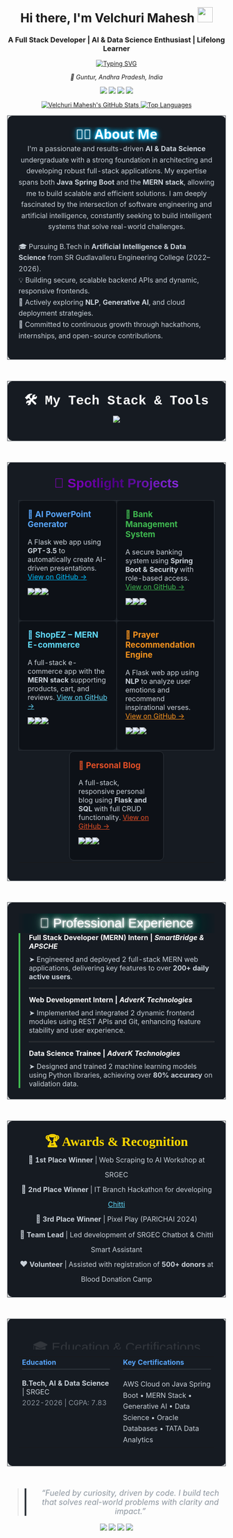 <div align="center">

<!-- You can place a 1280x400px banner image here -->
<!-- <img src="[YOUR_BANNER_URL_HERE]"> -->

<br>

# Hi there, I'm Velchuri Mahesh <img src="https://media.giphy.com/media/hvRJCLFzcasrR4ia7z/giphy.gif" width="35px" style="margin-bottom: -5px;">

### A Full Stack Developer | AI & Data Science Enthusiast | Lifelong Learner

<a href="https://readme-typing-svg.herokuapp.com?font=Fira+Code&size=22&pause=1000&color=00BFFF&center=true&vCenter=true&width=500&lines=Building+Scalable+Web+Apps;Integrating+AI+%26+ML+Solutions;Solving+Complex+Problems;Java+Spring+Boot+%7C+MERN+Stack">
  <img src="https://readme-typing-svg.herokuapp.com?font=Fira+Code&size=22&pause=1000&color=00BFFF&center=true&vCenter=true&width=500&lines=Building+Scalable+Web+Apps;Integrating+AI+%26+ML+Solutions;Solving+Complex+Problems;Java+Spring+Boot+%7C+MERN+Stack" alt="Typing SVG" />
</a>

<p align="center">
  <em>📍 Guntur, Andhra Pradesh, India</em>
</p>

</div>

<p align="center">
  <a href="mailto:velchurimahesh77@gmail.com"><img src="https://img.shields.io/badge/Gmail-D14836?style=for-the-badge&logo=gmail&logoColor=white&logoColor=white"></a>
  <a href="https://www.linkedin.com/in/velchuri-mahesh/"><img src="https://img.shields.io/badge/LinkedIn-0077B5?style=for-the-badge&logo=linkedin&logoColor=white"></a>
  <a href="https://github.com/VelchuriMahesh"><img src="https://img.shields.io/badge/GitHub-181717?style=for-the-badge&logo=github&logoColor=white"></a>
  <a href="https://velchurimahesh.github.io/Mahesh-portfolio/"><img src="https://img.shields.io/badge/Portfolio-00BFFF?style=for-the-badge&logo=vercel&logoColor=white"></a>
</p>

<p align="center">
  <a href="https://github.com/VelchuriMahesh">
    <img src="https://github-readme-stats.vercel.app/api?username=VelchuriMahesh&show_icons=true&theme=tokyonight&hide_border=true&count_private=true&bg_color=0D1117" alt="Velchuri Mahesh's GitHub Stats" />
  </a>
  <a href="https://github.com/VelchuriMahesh">
    <img src="https://github-readme-stats.vercel.app/api/top-langs/?username=VelchuriMahesh&layout=compact&theme=tokyonight&hide_border=true&bg_color=0D1117" alt="Top Languages" />
  </a>
</p>

<!-- ABOUT ME SECTION -->
<table width="90%" align="center" style="max-width: 900px;">
<tr>
<td style="background-color: #161B22; border: 1px solid #30363D; border-radius: 10px; padding: 25px;">
  <div align="center">
    <svg width="600" height="50">
      <defs>
        <style>
          @keyframes glow {
            0%, 100% { text-shadow: 0 0 5px #00BFFF, 0 0 10px #00BFFF, 0 0 15px #00BFFF; }
            50% { text-shadow: 0 0 10px #00BFFF, 0 0 20px #00BFFF, 0 0 30px #00BFFF; }
          }
          .title-glow { font-family: 'Segoe UI', 'Roboto', sans-serif; font-size: 30px; font-weight: bold; fill: #FFFFFF; animation: glow 3s infinite ease-in-out; }
        </style>
      </defs>
      <text x="50%" y="50%" dy=".3em" text-anchor="middle" class="title-glow">👨‍💻 About Me</text>
    </svg>
  </div>
  <div style="text-align: center; color: #C9D1D9; font-size: 16px; line-height: 1.6;">
    I'm a passionate and results-driven <b>AI & Data Science</b> undergraduate with a strong foundation in architecting and developing robust full-stack applications. My expertise spans both <b>Java Spring Boot</b> and the <b>MERN stack</b>, allowing me to build scalable and efficient solutions. I am deeply fascinated by the intersection of software engineering and artificial intelligence, constantly seeking to build intelligent systems that solve real-world challenges.
    <ul style="list-style-type: none; padding: 0; margin-top: 20px; text-align: left;">
      <li>🎓 Pursuing B.Tech in <b>Artificial Intelligence & Data Science</b> from SR Gudlavalleru Engineering College (2022–2026).</li>
      <li>💡 Building secure, scalable backend APIs and dynamic, responsive frontends.</li>
      <li>🧠 Actively exploring <b>NLP</b>, <b>Generative AI</b>, and cloud deployment strategies.</li>
      <li>🚀 Committed to continuous growth through hackathons, internships, and open-source contributions.</li>
    </ul>
  </div>
</td>
</tr>
</table>
<br>

<!-- TECH STACK SECTION -->
<table width="90%" align="center" style="max-width: 900px;">
<tr>
<td style="background-color: #161B22; border: 1px solid #30363D; border-radius: 10px; padding: 25px;">
  <div align="center">
    <svg width="600" height="50">
      <defs>
        <style>
          @keyframes slide-in { from { width: 0; } to { width: 400px; } }
          .title-tech { font-family: 'Fira Code', 'Courier New', monospace; font-size: 30px; font-weight: bold; fill: #FFFFFF; }
          .underline { stroke: #28a745; stroke-width: 4; animation: slide-in 2s ease-out forwards; }
        </style>
      </defs>
      <text x="50%" y="50%" dy=".3em" text-anchor="middle" class="title-tech">🛠️ My Tech Stack & Tools</text>
      <line x1="100" y1="45" x2="500" y2="45" class="underline"/>
    </svg>
  </div>
  <p align="center">
    <a href="https://skillicons.dev">
      <img src="https://skillicons.dev/icons?i=java,python,javascript,html,css,mysql,mongodb,spring,nodejs,express,react,flask,thymeleaf,git,github,vscode,postman,netlify,aws,docker,linux&perline=11" />
    </a>
  </p>
</td>
</tr>
</table>
<br>

<!-- SPOTLIGHT PROJECTS SECTION -->
<table width="90%" align="center" style="max-width: 900px;">
<tr>
<td style="background-color: #161B22; border: 1px solid #30363D; border-radius: 10px; padding: 25px;">
  <div align="center">
    <svg width="600" height="60">
      <defs>
        <linearGradient id="grad1" x1="0%" y1="0%" x2="100%" y2="0%"><stop offset="0%" style="stop-color:#9400D3;stop-opacity:1" /><stop offset="50%" style="stop-color:#4B0082;stop-opacity:1" /><stop offset="100%" style="stop-color:#8A2BE2;stop-opacity:1" /></linearGradient>
      </defs>
      <text x="50%" y="50%" dy=".3em" text-anchor="middle" style="font-family: 'Arial Black', sans-serif; font-size: 30px; font-weight: 900; fill: url(#grad1);">🚀 Spotlight Projects</text>
    </svg>
  </div>
  <table width="100%" style="border-spacing: 15px;">
    <!-- Row 1 -->
    <tr>
      <td width="50%" valign="top" style="background-color: #0D1117; border: 1px solid #30363D; border-radius: 10px; padding: 20px; text-align: left; transition: transform 0.3s, box-shadow 0.3s;" onmouseover="this.style.transform='translateY(-10px)'; this.style.boxShadow='0 10px 20px rgba(0, 191, 255, 0.3)';" onmouseout="this.style.transform='none'; this.style.boxShadow='none';">
        <h3 style="color: #58A6FF; margin-top: 0;">🔹 AI PowerPoint Generator</h3>
        <p style="color: #C9D1D9;">A Flask web app using <b>GPT-3.5</b> to automatically create AI-driven presentations. <a href="[YOUR GITHUB REPO LINK HERE]" style="color: #00BFFF;">View on GitHub &rarr;</a></p>
        <p>
          <img src="https://img.shields.io/badge/Python-3776AB?style=for-the-badge&logo=python&logoColor=white"/><img src="https://img.shields.io/badge/Flask-000000?style=for-the-badge&logo=flask&logoColor=white"/><img src="https://img.shields.io/badge/OpenAI_API-412991?style=for-the-badge&logo=openai&logoColor=white"/>
        </p>
      </td>
      <td width="50%" valign="top" style="background-color: #0D1117; border: 1px solid #30363D; border-radius: 10px; padding: 20px; text-align: left; transition: transform 0.3s, box-shadow 0.3s;" onmouseover="this.style.transform='translateY(-10px)'; this.style.boxShadow='0 10px 20px rgba(40, 167, 69, 0.3)';" onmouseout="this.style.transform='none'; this.style.boxShadow='none';">
        <h3 style="color: #3FB950; margin-top: 0;">🔹 Bank Management System</h3>
        <p style="color: #C9D1D9;">A secure banking system using <b>Spring Boot & Security</b> with role-based access. <a href="[YOUR GITHUB REPO LINK HERE]" style="color: #3FB950;">View on GitHub &rarr;</a></p>
        <p>
          <img src="https://img.shields.io/badge/Spring_Boot-6DB33F?style=for-the-badge&logo=spring-boot&logoColor=white"/><img src="https://img.shields.io/badge/Java-ED8B00?style=for-the-badge&logo=openjdk&logoColor=white"/><img src="https://img.shields.io/badge/MySQL-4479A1?style=for-the-badge&logo=mysql&logoColor=white"/>
        </p>
      </td>
    </tr>
    <!-- Row 2 -->
    <tr>
      <td width="50%" valign="top" style="background-color: #0D1117; border: 1px solid #30363D; border-radius: 10px; padding: 20px; text-align: left; transition: transform 0.3s, box-shadow 0.3s;" onmouseover="this.style.transform='translateY(-10px)'; this.style.boxShadow='0 10px 20px rgba(97, 218, 251, 0.3)';" onmouseout="this.style.transform='none'; this.style.boxShadow='none';">
        <h3 style="color: #61DAFB; margin-top: 0;">🔹 ShopEZ – MERN E-commerce</h3>
        <p style="color: #C9D1D9;">A full-stack e-commerce app with the <b>MERN stack</b> supporting products, cart, and reviews. <a href="[YOUR GITHUB REPO LINK HERE]" style="color: #61DAFB;">View on GitHub &rarr;</a></p>
        <p>
          <img src="https://img.shields.io/badge/React-61DAFB?style=for-the-badge&logo=react&logoColor=black"/><img src="https://img.shields.io/badge/Node.js-339933?style=for-the-badge&logo=nodedotjs&logoColor=white"/><img src="https://img.shields.io/badge/MongoDB-47A248?style=for-the-badge&logo=mongodb&logoColor=white"/>
        </p>
      </td>
      <td width="50%" valign="top" style="background-color: #0D1117; border: 1px solid #30363D; border-radius: 10px; padding: 20px; text-align: left; transition: transform 0.3s, box-shadow 0.3s;" onmouseover="this.style.transform='translateY(-10px)'; this.style.boxShadow='0 10px 20px rgba(247, 147, 30, 0.3)';" onmouseout="this.style.transform='none'; this.style.boxShadow='none';">
        <h3 style="color: #F7931E; margin-top: 0;">🔹 Prayer Recommendation Engine</h3>
        <p style="color: #C9D1D9;">A Flask web app using <b>NLP</b> to analyze user emotions and recommend inspirational verses. <a href="[YOUR GITHUB REPO LINK HERE]" style="color: #F7931E;">View on GitHub &rarr;</a></p>
        <p>
          <img src="https://img.shields.io/badge/Python-3776AB?style=for-the-badge&logo=python&logoColor=white"/><img src="https://img.shields.io/badge/Scikit--learn-F7931E?style=for-the-badge&logo=scikit-learn&logoColor=white"/><img src="https://img.shields.io/badge/NLP-00BFFF?style=for-the-badge"/>
        </p>
      </td>
    </tr>
    <!-- Row 3 (Centered) -->
    <tr>
      <td colspan="2" align="center">
        <div style="width: 50%; display: inline-block;">
          <div style="background-color: #0D1117; border: 1px solid #30363D; border-radius: 10px; padding: 20px; text-align: left; transition: transform 0.3s, box-shadow 0.3s;" onmouseover="this.style.transform='translateY(-10px)'; this.style.boxShadow='0 10px 20px rgba(227, 79, 38, 0.3)';" onmouseout="this.style.transform='none'; this.style.boxShadow='none';">
            <h3 style="color: #E34F26; margin-top: 0;">🔹 Personal Blog</h3>
            <p style="color: #C9D1D9;">A full-stack, responsive personal blog using <b>Flask and SQL</b> with full CRUD functionality. <a href="[YOUR GITHUB REPO LINK HERE]" style="color: #E34F26;">View on GitHub &rarr;</a></p>
            <p>
              <img src="https://img.shields.io/badge/Python-3776AB?style=for-the-badge&logo=python&logoColor=white"/><img src="https://img.shields.io/badge/Flask-000000?style=for-the-badge&logo=flask&logoColor=white"/><img src="https://img.shields.io/badge/SQL-4479A1?style=for-the-badge&logo=postgresql&logoColor=white"/>
            </p>
          </div>
        </div>
      </td>
    </tr>
  </table>
</td>
</tr>
</table>
<br>

<!-- PROFESSIONAL EXPERIENCE SECTION -->
<table width="90%" align="center" style="max-width: 900px;">
<tr>
<td style="background-color: #161B22; border: 1px solid #30363D; border-radius: 10px; padding: 25px;">
  <div align="center">
    <svg width="600" height="60">
      <defs>
        <style>
          @keyframes flicker { 0%, 18%, 22%, 25%, 53%, 57%, 100% { text-shadow: 0 0 4px #fff, 0 0 11px #fff, 0 0 19px #fff, 0 0 40px #0fa, 0 0 80px #0fa, 0 0 90px #0fa, 0 0 100px #0fa, 0 0 150px #0fa; } 20%, 24%, 55% { text-shadow: none; } }
          .title-flicker { font-family: 'Orbitron', sans-serif; font-size: 30px; fill: #FFFFFF; animation: flicker 2.5s infinite alternate; }
        </style>
      </defs>
      <text x="50%" y="50%" dy=".3em" text-anchor="middle" class="title-flicker">💼 Professional Experience</text>
    </svg>
  </div>
  <div style="border-left: 4px solid #3FB950; padding-left: 20px;">
    <h4 style="color: #FFFFFF; margin: 0 0 10px 0;">Full Stack Developer (MERN) Intern | <i>SmartBridge & APSCHE</i></h4>
    <p style="color: #C9D1D9; margin: 0;">➤ Engineered and deployed 2 full-stack MERN web applications, delivering key features to over <b>200+ daily active users</b>.</p>
    <hr style="border: 1px solid #30363D; margin: 15px 0;">
    <h4 style="color: #FFFFFF; margin: 0 0 10px 0;">Web Development Intern | <i>AdverK Technologies</i></h4>
    <p style="color: #C9D1D9; margin: 0;">➤ Implemented and integrated 2 dynamic frontend modules using REST APIs and Git, enhancing feature stability and user experience.</p>
    <hr style="border: 1px solid #30363D; margin: 15px 0;">
    <h4 style="color: #FFFFFF; margin: 0 0 10px 0;">Data Science Trainee | <i>AdverK Technologies</i></h4>
    <p style="color: #C9D1D9; margin: 0;">➤ Designed and trained 2 machine learning models using Python libraries, achieving over <b>80% accuracy</b> on validation data.</p>
  </div>
</td>
</tr>
</table>
<br>

<!-- AWARDS & RECOGNITION SECTION -->
<table width="90%" align="center" style="max-width: 900px;">
<tr>
<td style="background-color: #161B22; border: 1px solid #30363D; border-radius: 10px; padding: 25px;">
  <div align="center">
    <svg width="600" height="60">
      <defs>
        <style>
          @keyframes shimmer { 0% { background-position: -500px 0; } 100% { background-position: 500px 0; } }
          .title-shimmer { font-family: 'Georgia', serif; font-size: 30px; font-weight: bold; fill: #FFD700; background: linear-gradient(to right, #FFD700 20%, #FFFFFF 50%, #FFD700 80%); background-size: 1000px 100%; -webkit-background-clip: text; -webkit-text-fill-color: transparent; animation: shimmer 3s infinite linear; }
        </style>
      </defs>
      <text x="50%" y="50%" dy=".3em" text-anchor="middle" class="title-shimmer">🏆 Awards & Recognition</text>
    </svg>
  </div>
  <div style="text-align: center; color: #C9D1D9; line-height: 2;">
    <span style="font-size: 18px;">🥇</span> <b>1st Place Winner</b> | Web Scraping to AI Workshop at SRGEC<br>
    <span style="font-size: 18px;">🥈</span> <b>2nd Place Winner</b> | IT Branch Hackathon for developing <a href="https://chitti-zeta.vercel.app/" style="color: #61DAFB;">Chitti</a><br>
    <span style="font-size: 18px;">🥉</span> <b>3rd Place Winner</b> | Pixel Play (PARICHAI 2024)<br>
    <span style="font-size: 18px;">🚀</span> <b>Team Lead</b> | Led development of SRGEC Chatbot & Chitti Smart Assistant<br>
    <span style="font-size: 18px;">❤️</span> <b>Volunteer</b> | Assisted with registration of <b>500+ donors</b> at Blood Donation Camp
  </div>
</td>
</tr>
</table>
<br>

<!-- EDUCATION & CERTIFICATIONS SECTION -->
<table width="90%" align="center" style="max-width: 900px;">
<tr>
<td style="background-color: #161B22; border: 1px solid #30363D; border-radius: 10px; padding: 25px;">
  <div align="center">
    <svg width="600" height="60">
      <defs>
        <style>
          @keyframes fade-slide-up { from { opacity: 0; transform: translateY(20px); } to { opacity: 1; transform: translateY(0); } }
          .title-fade { font-family: 'Verdana', sans-serif; font-size: 30px; fill: #FFFFFF; animation: fade-slide-up 2s ease-out; }
        </style>
      </defs>
      <text x="50%" y="50%" dy=".3em" text-anchor="middle" class="title-fade">🎓 Education & Certifications</text>
    </svg>
  </div>
  <table width="100%">
    <tr>
      <td width="50%" valign="top" style="padding-right: 15px;">
        <h4 style="color: #58A6FF; margin-top: 0; border-bottom: 2px solid #30363D; padding-bottom: 5px;">Education</h4>
        <p style="color: #C9D1D9; margin-bottom: 5px;"><b>B.Tech, AI & Data Science</b> | SRGEC</p>
        <p style="color: #8B949E; margin-top: 0;">2022-2026 | CGPA: 7.83</p>
      </td>
      <td width="50%" valign="top" style="padding-left: 15px;">
        <h4 style="color: #58A6FF; margin-top: 0; border-bottom: 2px solid #30363D; padding-bottom: 5px;">Key Certifications</h4>
        <p style="color: #C9D1D9; margin: 0; line-height: 1.6;">
          AWS Cloud on Java Spring Boot • MERN Stack • Generative AI • Data Science • Oracle Databases • TATA Data Analytics
        </p>
      </td>
    </tr>
  </table>
</td>
</tr>
</table>
<br>

<!-- CONNECT WITH ME -->
<div align="center">
  <blockquote>
    <p style="font-size: 18px; font-style: italic; color: #8B949E; border-left: 4px solid #30363D; padding-left: 20px; max-width: 800px;">
      “Fueled by curiosity, driven by code. I build tech that solves real-world problems with clarity and impact.”
    </p>
  </blockquote>
</div>

<p align="center">
  <a href="mailto:velchurimahesh77@gmail.com"><img src="https://img.shields.io/badge/Gmail-D14836?style=for-the-badge&logo=gmail&logoColor=white"></a>
  <a href="https://www.linkedin.com/in/velchuri-mahesh/"><img src="https://img.shields.io/badge/LinkedIn-0077B5?style=for-the-badge&logo=linkedin&logoColor=white"></a>
  <a href="https://github.com/VelchuriMahesh"><img src="https://img.shields.io/badge/GitHub-181717?style=for-the-badge&logo=github&logoColor=white"></a>
  <a href="https://velchurimahesh.github.io/Mahesh-portfolio/"><img src="https://img.shields.io/badge/Portfolio-00BFFF?style=for-the-badge&logo=vercel&logoColor=white"></a>
</p>
<br>
